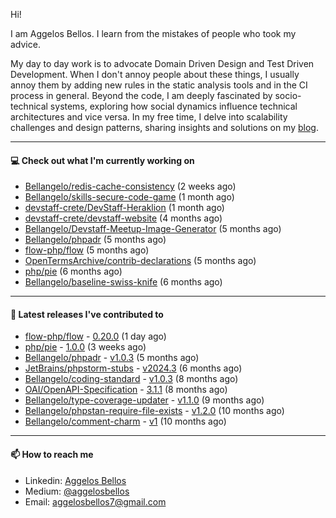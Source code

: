 Hi!

I am Aggelos Bellos. I learn from the mistakes of people who took my advice.

My day to day work is to advocate Domain Driven Design and Test Driven Development. When I don't annoy people about these things, I usually annoy them by adding new rules in the static analysis tools and in the CI process in general.
Beyond the code, I am deeply fascinated by socio-technical systems, exploring how social dynamics influence technical architectures and vice versa.
In my free time, I delve into scalability challenges and design patterns, sharing insights and solutions on my [blog](https://medium.com/@aggelosbellos).

---

#### 💻 Check out what I'm currently working on

- [Bellangelo/redis-cache-consistency](https://github.com/Bellangelo/redis-cache-consistency) (2 weeks ago)
- [Bellangelo/skills-secure-code-game](https://github.com/Bellangelo/skills-secure-code-game) (1 month ago)
- [devstaff-crete/DevStaff-Heraklion](https://github.com/devstaff-crete/DevStaff-Heraklion) (1 month ago)
- [devstaff-crete/devstaff-website](https://github.com/devstaff-crete/devstaff-website) (4 months ago)
- [Bellangelo/Devstaff-Meetup-Image-Generator](https://github.com/Bellangelo/Devstaff-Meetup-Image-Generator) (5 months ago)
- [Bellangelo/phpadr](https://github.com/Bellangelo/phpadr) (5 months ago)
- [flow-php/flow](https://github.com/flow-php/flow) (5 months ago)
- [OpenTermsArchive/contrib-declarations](https://github.com/OpenTermsArchive/contrib-declarations) (5 months ago)
- [php/pie](https://github.com/php/pie) (6 months ago)
- [Bellangelo/baseline-swiss-knife](https://github.com/Bellangelo/baseline-swiss-knife) (6 months ago)

---

#### 🔭 Latest releases I've contributed to

- [flow-php/flow](https://github.com/flow-php/flow) - [0.20.0](https://github.com/flow-php/flow/releases/tag/0.20.0) (1 day ago)
- [php/pie](https://github.com/php/pie) - [1.0.0](https://github.com/php/pie/releases/tag/1.0.0) (3 weeks ago)
- [Bellangelo/phpadr](https://github.com/Bellangelo/phpadr) - [v1.0.3](https://github.com/Bellangelo/phpadr/releases/tag/v1.0.3) (5 months ago)
- [JetBrains/phpstorm-stubs](https://github.com/JetBrains/phpstorm-stubs) - [v2024.3](https://github.com/JetBrains/phpstorm-stubs/releases/tag/v2024.3) (6 months ago)
- [Bellangelo/coding-standard](https://github.com/Bellangelo/coding-standard) - [v1.0.3](https://github.com/Bellangelo/coding-standard/releases/tag/v1.0.3) (8 months ago)
- [OAI/OpenAPI-Specification](https://github.com/OAI/OpenAPI-Specification) - [3.1.1](https://github.com/OAI/OpenAPI-Specification/releases/tag/3.1.1) (8 months ago)
- [Bellangelo/type-coverage-updater](https://github.com/Bellangelo/type-coverage-updater) - [v1.1.0](https://github.com/Bellangelo/type-coverage-updater/releases/tag/v1.1.0) (9 months ago)
- [Bellangelo/phpstan-require-file-exists](https://github.com/Bellangelo/phpstan-require-file-exists) - [v1.2.0](https://github.com/Bellangelo/phpstan-require-file-exists/releases/tag/v1.2.0) (10 months ago)
- [Bellangelo/comment-charm](https://github.com/Bellangelo/comment-charm) - [v1](https://github.com/Bellangelo/comment-charm/releases/tag/v1) (10 months ago)

---

#### 📫 How to reach me

- Linkedin: [Aggelos Bellos](https://www.linkedin.com/in/aggelos-bellos/)
- Medium: [@aggelosbellos](https://medium.com/@aggelosbellos)
- Email: [aggelosbellos7@gmail.com](mailto:aggelosbellos7@gmail.com)